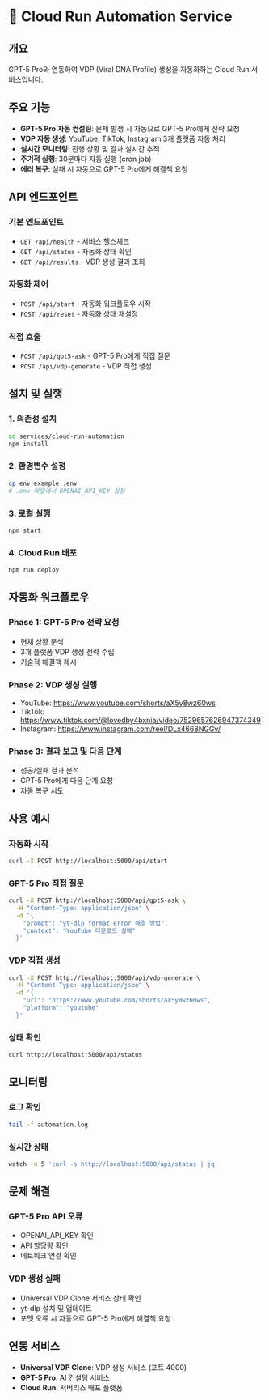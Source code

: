 # 🚀 Cloud Run Automation Service

## 개요
GPT-5 Pro와 연동하여 VDP (Viral DNA Profile) 생성을 자동화하는 Cloud Run 서비스입니다.

## 주요 기능
- **GPT-5 Pro 자동 컨설팅**: 문제 발생 시 자동으로 GPT-5 Pro에게 전략 요청
- **VDP 자동 생성**: YouTube, TikTok, Instagram 3개 플랫폼 자동 처리
- **실시간 모니터링**: 진행 상황 및 결과 실시간 추적
- **주기적 실행**: 30분마다 자동 실행 (cron job)
- **에러 복구**: 실패 시 자동으로 GPT-5 Pro에게 해결책 요청

## API 엔드포인트

### 기본 엔드포인트
- `GET /api/health` - 서비스 헬스체크
- `GET /api/status` - 자동화 상태 확인
- `GET /api/results` - VDP 생성 결과 조회

### 자동화 제어
- `POST /api/start` - 자동화 워크플로우 시작
- `POST /api/reset` - 자동화 상태 재설정

### 직접 호출
- `POST /api/gpt5-ask` - GPT-5 Pro에게 직접 질문
- `POST /api/vdp-generate` - VDP 직접 생성

## 설치 및 실행

### 1. 의존성 설치
```bash
cd services/cloud-run-automation
npm install
```

### 2. 환경변수 설정
```bash
cp env.example .env
# .env 파일에서 OPENAI_API_KEY 설정
```

### 3. 로컬 실행
```bash
npm start
```

### 4. Cloud Run 배포
```bash
npm run deploy
```

## 자동화 워크플로우

### Phase 1: GPT-5 Pro 전략 요청
- 현재 상황 분석
- 3개 플랫폼 VDP 생성 전략 수립
- 기술적 해결책 제시

### Phase 2: VDP 생성 실행
- YouTube: https://www.youtube.com/shorts/aX5y8wz60ws
- TikTok: https://www.tiktok.com/@lovedby4bxnia/video/7529657626947374349
- Instagram: https://www.instagram.com/reel/DLx4668NGGv/

### Phase 3: 결과 보고 및 다음 단계
- 성공/실패 결과 분석
- GPT-5 Pro에게 다음 단계 요청
- 자동 복구 시도

## 사용 예시

### 자동화 시작
```bash
curl -X POST http://localhost:5000/api/start
```

### GPT-5 Pro 직접 질문
```bash
curl -X POST http://localhost:5000/api/gpt5-ask \
  -H "Content-Type: application/json" \
  -d '{
    "prompt": "yt-dlp format error 해결 방법",
    "context": "YouTube 다운로드 실패"
  }'
```

### VDP 직접 생성
```bash
curl -X POST http://localhost:5000/api/vdp-generate \
  -H "Content-Type: application/json" \
  -d '{
    "url": "https://www.youtube.com/shorts/aX5y8wz60ws",
    "platform": "youtube"
  }'
```

### 상태 확인
```bash
curl http://localhost:5000/api/status
```

## 모니터링

### 로그 확인
```bash
tail -f automation.log
```

### 실시간 상태
```bash
watch -n 5 'curl -s http://localhost:5000/api/status | jq'
```

## 문제 해결

### GPT-5 Pro API 오류
- OPENAI_API_KEY 확인
- API 할당량 확인
- 네트워크 연결 확인

### VDP 생성 실패
- Universal VDP Clone 서비스 상태 확인
- yt-dlp 설치 및 업데이트
- 포맷 오류 시 자동으로 GPT-5 Pro에게 해결책 요청

## 연동 서비스
- **Universal VDP Clone**: VDP 생성 서비스 (포트 4000)
- **GPT-5 Pro**: AI 컨설팅 서비스
- **Cloud Run**: 서버리스 배포 플랫폼

